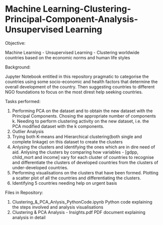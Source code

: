 # Machine Learning-Clustering-Principal-Component-Analysis-Unsupervised Learning
Objective: 

Machine Learning - Unsupervised Learning - Clustering worldwide countries based on the economic norms and human life styles




Background:

Jupyter Notebook entitled in this repository pragmatic to categorise the countries using some socio-economic and health factors that determine the overall development of the country. Then suggesting countries to different NGO foundations to focus on the most direst help seeking countries.




Tasks performed:

1. Performing PCA on the dataset and to obtain the new dataset with the Principal Components. Chosing the appropriate number of components k. Needing to perform clustering activity on the new dataset, i.e. the PCA modified dataset with the k components.
2. Outlier Analysis
3. Trying both K-means and Hierarchical clustering(both single and complete linkage) on this dataset to create the clusters
4. Anlysing the clusters and identifying the ones which are in dire need of aid. Anlysing the clusters by comparing how variables - [gdpp, child_mort and income] vary for each cluster of countries to recognise and differentiate the clusters of developed countries from the clusters of under-developed countries.
5. Performing visualisations on the clusters that have been formed.  Plotting a scatter plot of all the countries and differentiating the clusters.
6. Identifying 5 countries needing help on urgent basis

Files in Repository:
1. Clustering_&_PCA_Anlysis_PythonCode.ipynb 
    Python code explaining the steps involved and analysis visualisations 
2. Clustering & PCA Analysis - Insights.pdf
    PDF document explaining analysis in detail
